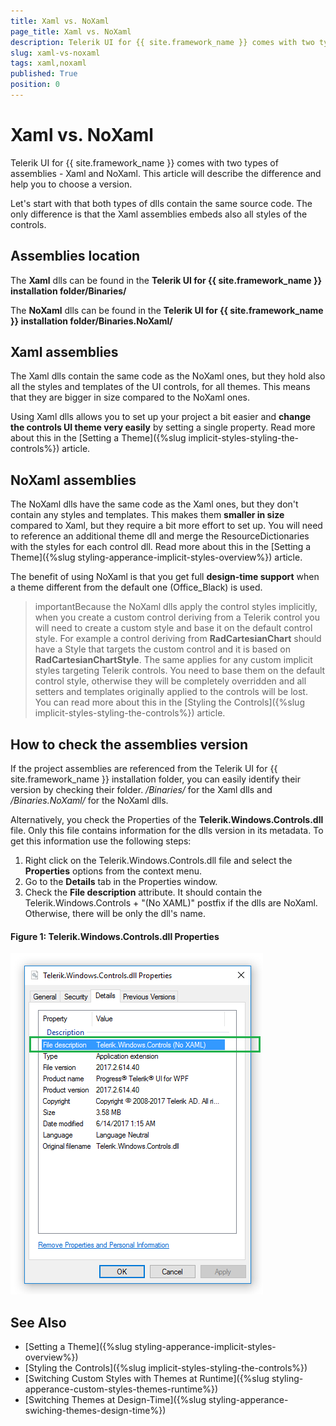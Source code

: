 ```yaml
---
title: Xaml vs. NoXaml
page_title: Xaml vs. NoXaml
description: Telerik UI for {{ site.framework_name }} comes with two types of assemblies - Xaml and NoXaml. This article will describe the difference and help you to choose a version. 
slug: xaml-vs-noxaml
tags: xaml,noxaml
published: True
position: 0
---
```


# Xaml vs. NoXaml

Telerik UI for {{ site.framework_name }} comes with two types of assemblies - Xaml and NoXaml. This article will describe the difference and help you to choose a version. 

Let's start with that both types of dlls contain the same source code. The only difference is that the Xaml assemblies embeds also all styles of the controls. 

## Assemblies location

The __Xaml__ dlls can be found in the __Telerik UI for {{ site.framework_name }} installation folder/Binaries/__

The __NoXaml__ dlls can be found in the __Telerik UI for {{ site.framework_name }} installation folder/Binaries.NoXaml/__

## Xaml assemblies

The Xaml dlls contain the same code as the NoXaml ones, but they hold also all the styles and templates of the UI controls, for all themes. This means that they are bigger in size compared to the NoXaml ones.

Using Xaml dlls allows you to set up your project a bit easier and __change the controls UI theme very easily__ by setting a single property. Read more about this in the [Setting a Theme]({%slug implicit-styles-styling-the-controls%}) article.

## NoXaml assemblies

The NoXaml dlls have the same code as the Xaml ones, but they don't contain any styles and templates. This makes them __smaller in size__ compared to Xaml, but they require a bit more effort to set up. You will need to reference an additional theme dll and merge the ResourceDictionaries with the styles for each control dll. Read more about this in the [Setting a Theme]({%slug styling-apperance-implicit-styles-overview%}) article.

The benefit of using NoXaml is that you get full __design-time support__ when a theme different from the default one (Office_Black) is used.

>importantBecause the NoXaml dlls apply the control styles implicitly, when you create a custom control deriving from a Telerik control you will need to create a custom style and base it on the default control style. For example a control deriving from **RadCartesianChart** should have a Style that targets the custom control and it is based on **RadCartesianChartStyle**. The same applies for any custom implicit styles targeting Telerik controls. You need to base them on the default control style, otherwise they will be completely overridden and all setters and templates originally applied to the controls will be lost. You can read more about this in the [Styling the Controls]({%slug implicit-styles-styling-the-controls%}) article.

## How to check the assemblies version

If the project assemblies are referenced from the Telerik UI for {{ site.framework_name }} installation folder, you can easily identify their version by checking their folder. */Binaries/* for the Xaml dlls and */Binaries.NoXaml/* for the NoXaml dlls.

Alternatively, you check the Properties of the **Telerik.Windows.Controls.dll** file. Only this file contains information for the dlls version in its metadata. To get this information use the following steps:

1. Right click on the Telerik.Windows.Controls.dll file and select the __Properties__ options from the context menu. 
2. Go to the __Details__ tab in the Properties window.
3. Check the __File description__ attribute. It should contain the Telerik.Windows.Controls + "(No XAML)" postfix if the dlls are NoXaml. Otherwise, there will be only the dll's name. 

#### Figure 1: Telerik.Windows.Controls.dll Properties
![Telerik.Windows.Controls.dll Properties](images/xaml-vs-noxaml-0.png)

## See Also
* [Setting a Theme]({%slug styling-apperance-implicit-styles-overview%})
* [Styling the Controls]({%slug implicit-styles-styling-the-controls%})
* [Switching Custom Styles with Themes at Runtime]({%slug styling-apperance-custom-styles-themes-runtime%})
* [Switching Themes at Design-Time]({%slug styling-apperance-swiching-themes-design-time%})
